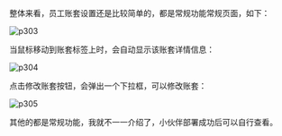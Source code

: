 整体来看，员工账套设置还是比较简单的，都是常规功能常规页面，如下：  

![p303](https://raw.githubusercontent.com/wiki/lenve/vhr/doc/p303.png)  

当鼠标移动到账套标签上时，会自动显示该账套详情信息：    

![p304](https://raw.githubusercontent.com/wiki/lenve/vhr/doc/p304.png)  

点击修改账套按钮，会弹出一个下拉框，可以修改账套：  

![p305](https://raw.githubusercontent.com/wiki/lenve/vhr/doc/p305.png)  

其他的都是常规功能，我就不一一介绍了，小伙伴部署成功后可以自行查看。  
